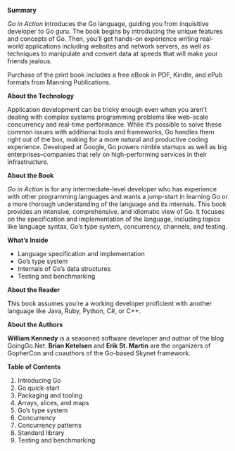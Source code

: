 **Summary**

_Go in Action_ introduces the Go language, guiding you from inquisitive developer to Go guru. The book begins by introducing the unique features and concepts of Go. Then, you’ll get hands-on experience writing real-world applications including websites and network servers, as well as techniques to manipulate and convert data at speeds that will make your friends jealous.

Purchase of the print book includes a free eBook in PDF, Kindle, and ePub formats from Manning Publications.

**About the Technology**

Application development can be tricky enough even when you aren’t dealing with complex systems programming problems like web-scale concurrency and real-time performance. While it’s possible to solve these common issues with additional tools and frameworks, Go handles them right out of the box, making for a more natural and productive coding experience. Developed at Google, Go powers nimble startups as well as big enterprises–companies that rely on high-performing services in their infrastructure.

**About the Book**

_Go in Action_ is for any intermediate-level developer who has experience with other programming languages and wants a jump-start in learning Go or a more thorough understanding of the language and its internals. This book provides an intensive, comprehensive, and idiomatic view of Go. It focuses on the specification and implementation of the language, including topics like language syntax, Go’s type system, concurrency, channels, and testing.

**What’s Inside**

- Language specification and implementation
- Go’s type system
- Internals of Go’s data structures
- Testing and benchmarking

**About the Reader**

This book assumes you’re a working developer proficient with another language like Java, Ruby, Python, C#, or C++.

**About the Authors**

**William Kennedy** is a seasoned software developer and author of the blog GoingGo.Net. **Brian Ketelsen** and **Erik St. Martin** are the organizers of GopherCon and coauthors of the Go-based Skynet framework.

**Table of Contents**

1. Introducing Go
2. Go quick-start
3. Packaging and tooling
4. Arrays, slices, and maps
5. Go’s type system
6. Concurrency
7. Concurrency patterns
8. Standard library
9. Testing and benchmarking
